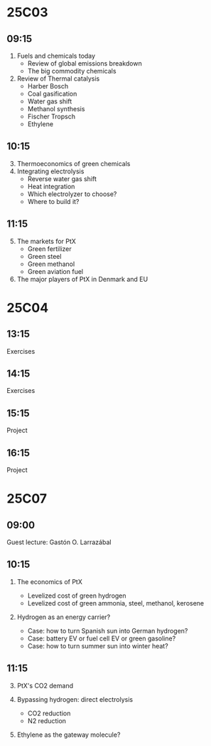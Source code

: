 
25C03
=====

09:15
-----
1. Fuels and chemicals today
   - Review of global emissions breakdown
   - The big commodity chemicals
2. Review of Thermal catalysis
   - Harber Bosch
   - Coal gasification
   - Water gas shift
   - Methanol synthesis
   - Fischer Tropsch
   - Ethylene

10:15
-----
3. Thermoeconomics of green chemicals
4. Integrating electrolysis
   - Reverse water gas shift
   - Heat integration
   - Which electrolyzer to choose?
   - Where to build it?

11:15
-----
5. The markets for PtX
   - Green fertilizer
   - Green steel
   - Green methanol
   - Green aviation fuel
6. The major players of PtX in Denmark and EU

25C04
=====

13:15
-----
Exercises

14:15
-----
Exercises

15:15
-----
Project

16:15
-----
Project

25C07
=====

09:00
-----
Guest lecture: Gastón O. Larrazábal

10:15
-----
1. The economics of PtX
   - Levelized cost of green hydrogen
   - Levelized cost of green ammonia, steel, methanol, kerosene

2. Hydrogen as an energy carrier? 
   - Case: how to turn Spanish sun into German hydrogen?
   - Case: battery EV or fuel cell EV or green gasoline? 
   - Case: how to turn summer sun into winter heat?


11:15
-----
3. PtX's CO2 demand

4. Bypassing hydrogen: direct electrolysis
   - CO2 reduction
   - N2 reduction
5. Ethylene as the gateway molecule?

